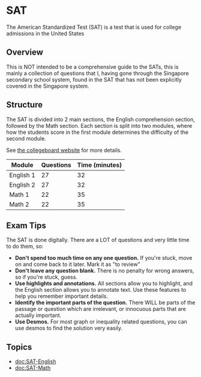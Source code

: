 # SAT

The American Standardized Test (SAT) is a test that is used for college admissions in the United States

## Overview

This is NOT intended to be a comprehensive guide to the SATs, this is mainly a collection of questions that I, 
having gone through the Singapore secondary school system, found in the SAT that has not been explicitly covered
in the Singapore system.

## Structure

The SAT is divided into 2 main sections, the English comprehension section, followed by the Math section. Each section is
split into two modules, where how the students score in the first module determines the difficulty of the second module.

See [the collegeboard website](https://satsuite.collegeboard.org/sat/whats-on-the-test/structure) for more details.

| Module | Questions | Time (minutes) |
|--------|--------|------|
| English 1 | 27 | 32 |
| English 2 | 27 | 32 |
| Math 1 | 22 | 35 |
| Math 2 | 22 | 35 |

## Exam Tips

The SAT is done digitally. There are a LOT of questions and very little time to do them, so:
- **Don't spend too much time on any one question.** If you're stuck, move on and come back to it later. Mark it as "to review"
- **Don't leave any question blank.** There is no penalty for wrong answers, so if you're stuck, guess.
- **Use highlights and annotations.** All sections allow you to highlight, and the English section allows you to annotate text. Use these features to help you remember important details.
- **Identify the important parts of the question.** There WILL be parts of the passage or question which are irrelevant, or innocuous parts that are actually important.
- **Use Desmos.** For most graph or inequality related questions, you can use desmos to find the solution very easily.

## Topics

- <doc:SAT-English>
- <doc:SAT-Math>